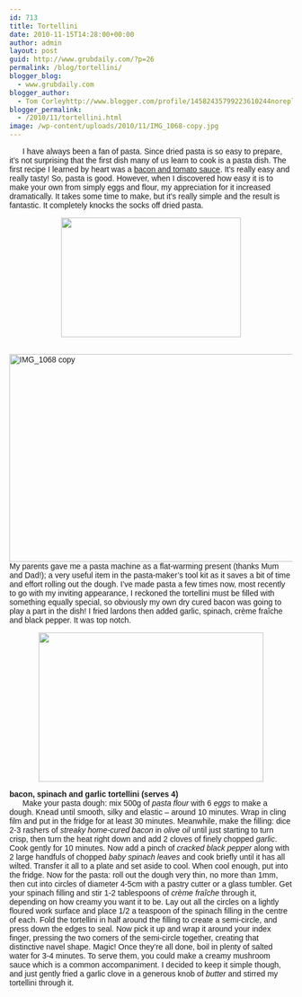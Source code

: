 ```yaml
---
id: 713
title: Tortellini
date: 2010-11-15T14:28:00+00:00
author: admin
layout: post
guid: http://www.grubdaily.com/?p=26
permalink: /blog/tortellini/
blogger_blog:
  - www.grubdaily.com
blogger_author:
  - Tom Corleyhttp://www.blogger.com/profile/14582435799223610244noreply@blogger.com
blogger_permalink:
  - /2010/11/tortellini.html
image: /wp-content/uploads/2010/11/IMG_1068-copy.jpg
---
```

<span class="Apple-style-span" style="font-family: Verdana, sans-serif;">&nbsp;&nbsp; &nbsp; &nbsp;I have always been a fan of pasta. Since dried pasta is so easy to prepare, it&#8217;s not surprising that the first dish many of us learn to cook is a pasta dish. The first recipe I learned by heart was a <a href="http://www.grubdaily.com/2010/08/tangy-bacon-and-tomato-pasta-sauce.html">bacon and tomato sauce</a>. It&#8217;s really easy and really tasty! So, pasta is good. However, when I discovered how easy it is to make your own from simply eggs and flour, my appreciation for it increased dramatically. It takes some time to make, but it&#8217;s really simple and the result is fantastic. It completely knocks the socks off dried pasta.</span> 

<div class="separator" style="clear: both; text-align: center;">
  <a href="http://4.bp.blogspot.com/_BmWnKiMNzDk/TNsLqZBrMFI/AAAAAAAAAJg/c5UUESBv244/s1600/IMG_1065+copy.jpg" imageanchor="1" style="margin-left: 1em; margin-right: 1em;"><img border="0" height="213" src="http://www.grubdaily.com/wp-content/uploads/image-import/_BmWnKiMNzDk/TNsLqZBrMFI/AAAAAAAAAJg/c5UUESBv244/s320/IMG_1065%2Bcopy.jpg" width="320" /></a>
</div>

<span class="Apple-style-span" style="font-family: Verdana, sans-serif;">&nbsp;&nbsp; &nbsp; &nbsp;<br /> <a href="http://www.grubdaily.com/wp-content/uploads/2010/11/IMG_1068-copy.jpg"><img src="http://www.grubdaily.com/wp-content/uploads/2010/11/IMG_1068-copy.jpg" alt="IMG_1068 copy" width="555" height="370" class="aligncenter size-full wp-image-1000" srcset="http://www.grubdaily.com/wp-content/uploads/2010/11/IMG_1068-copy.jpg 1800w, http://www.grubdaily.com/wp-content/uploads/2010/11/IMG_1068-copy-300x200.jpg 300w, http://www.grubdaily.com/wp-content/uploads/2010/11/IMG_1068-copy-1024x682.jpg 1024w" sizes="(max-width: 555px) 100vw, 555px" /></a><br /> My parents gave me a pasta machine as a flat-warming present (thanks Mum and Dad!); a very useful item in the pasta-maker&#8217;s tool kit as it saves a bit of time and effort rolling out the dough. I&#8217;ve made pasta a few times now, most recently to go with my inviting appearance, I reckoned the tortellini must be filled with something equally special, so obviously my own dry cured bacon was going to play a part in the dish! I fried lardons then added garlic, spinach, crème fraîche and black pepper. It was top notch.</span> 

<div class="separator" style="clear: both; text-align: center;">
  <a href="http://2.bp.blogspot.com/_BmWnKiMNzDk/TOFBG0RG4SI/AAAAAAAAAJk/1WCZHJTL4Gg/s1600/IMG_1068+copy.jpg" imageanchor="1" style="margin-left: 1em; margin-right: 1em;"><img border="0" height="266" src="http://www.grubdaily.com/wp-content/uploads/image-import/_BmWnKiMNzDk/TOFBG0RG4SI/AAAAAAAAAJk/1WCZHJTL4Gg/s400/IMG_1068%2Bcopy.jpg" width="400" /></a>
</div>

<span class="Apple-style-span" style="font-family: Verdana, sans-serif;"><b>bacon, spinach and garlic tortellini&nbsp;(serves 4)</b></span>  
<span class="Apple-style-span" style="font-family: Verdana, sans-serif;">&nbsp;&nbsp; &nbsp; &nbsp;Make your pasta dough: mix 500g of <i>pasta flour</i> with 6 <i>eggs </i>to make a dough. Knead until smooth, silky and elastic &#8211; around 10 minutes. Wrap in cling film and put in the fridge for at least 30 minutes. Meanwhile, make the filling: dice 2-3 rashers of <i>streaky home-cured bacon</i> in <i>olive oil</i> until just starting to turn crisp, then turn the heat right down and add 2 cloves of finely chopped <i>garlic</i>. Cook gently for 10 minutes. Now add a pinch of <i>cracked black pepper</i> along with 2 large handfuls of chopped <i>baby spinach leaves</i> and cook briefly until it has all wilted. Transfer it all to a plate and set aside to cool. When cool enough, put into the fridge. Now for the pasta: roll out the dough very thin, no more than 1mm, then cut into circles of diameter 4-5cm with a pastry cutter or a glass tumbler. Get your spinach filling and stir 1-2 tablespoons of <i>crème fraîche</i> through it, depending on how creamy you want it to be. Lay out all the circles on a lightly floured work surface and place 1/2 a teaspoon of the spinach filling in the centre of each. Fold the tortellini in half around the filling to create a semi-circle, and press down the edges to seal. Now pick it up and wrap it around your index finger, pressing the two corners of the semi-circle together, creating that distinctive navel shape. Magic! Once they&#8217;re all done, boil in plenty of salted water for 3-4 minutes. To serve them, you could make a creamy mushroom sauce which is a common accompaniment. I decided to keep it simple though, and just gently fried a garlic clove in a generous knob of <i>butter</i> and stirred my tortellini through it.</span>